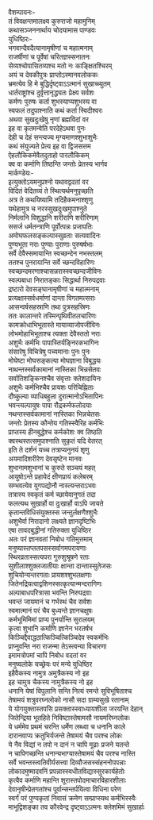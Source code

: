 वैशम्पायनः-  
तं विवक्षन्तमालक्ष्य कुरुराजो महामुनिम्  
कथासञ्जननार्थाय चोदयामास पाण्डवः  
युधिष्ठिरः-  
भगवान्दैवदैत्यानामृषीणां च महात्मनाम्  
राजर्षीणां च पूर्वेषां चरितज्ञस्सनातनः  
सेव्यश्चोपासितव्यश्च मतो नः काङ्क्षितश्चिरम्  
अयं च देवकीपुत्रः प्राप्तोऽस्मानवलोककः  
भ्रमत्येव हि मे बुद्धिर्दृष्ट्वाऽऽत्मानं सुखाच्च्युतम्  
धार्तराष्ट्रांश्च दुर्वृत्तानृद्ध्यतः प्रेक्ष्य सर्वशः  
कर्मणः पुरुषः कर्ता शुभस्याप्यशुभस्य वा  
स्वफलं तदुपाश्नाति कथं कर्ता स्विदीश्वरः  
अथवा सुखदुःखेषु नृणां ब्रह्मविदां वर  
इह वा कृतमन्वेति परदेहेऽथवा पुनः  
देही च देहं सन्त्यज्य मृग्यमाणश्शुभाशुभैः  
कथं संयुज्यते प्रेत्य इह वा द्विजसत्तम  
ऐहलौकिकमेवैतदुताहो पारलौकिकम्  
क्व वा कर्माणि तिष्ठन्ति जन्तोः प्रेतस्य भार्गव  
मार्कण्डेयः-  
इत्युक्तोऽयमनुप्रश्नो यथावद्वदतां वर  
विदितं वेदितव्यं ते स्थित्यर्थमनुपृच्छति  
अत्र ते कथयिष्यामि तदिहैकमनाश्शृणु  
यथेहामुत्र च नरस्सुखदुःखमुपाश्नुते  
निर्मलानि विशुद्धानि शरीराणि शरीरिणाम्  
ससर्ज धर्मतन्त्राणि पूर्वोत्पन्नः प्रजापतिः  
अमोघफलसङ्कल्पास्सुव्रताः सत्यवादिनः  
पुण्यभूता नराः पुण्याः पुराणाः पुरुषर्षभाः  
सर्वे देवैस्समायान्ति स्वच्छन्देन नभस्तलम्  
ततश्च पुनरायान्ति सर्वे च्छन्दविहारिणः  
स्वच्छन्दमरणाश्चासन्नरास्स्वच्छन्दजीविनः  
स्वल्पबाधा निरातङ्काः सिद्धार्था निरुपद्रवाः  
द्रष्टारो देवसङ्घानामृषीणां च महात्मनाम्  
प्रत्यक्षास्सर्वधर्माणां दान्ता विगतमत्सराः  
आसन्वर्षसहस्राणि तथा पुत्रसहस्रिणः  
ततः कालान्तरे तस्मिन्पृथिवीतलचारिणः  
कामक्रोधाभिभूतास्ते मायाव्याजोपजीविनः  
लोभमोहाभिभूताश्च त्यक्ता देवैस्ततो नराः  
अशुभैः कर्मभिः पापास्तिर्यङ्निरकभागिनः  
संसारेषु विचित्रेषु पच्यमानाः पुनः पुनः  
मोघेष्टा मोघसङ्कल्पा मोघज्ञाना विबुद्धयः  
नाथन्तस्सर्वकामानां नास्तिका भिन्नसेतवः  
सर्वातिशङ्किनश्चैव संवृत्ताः क्लेशदायिनः  
अशुभैः कर्मभिश्चैव प्रायशः परिचिह्निताः  
दौष्कुल्या व्याधिबहुला दुरात्मानोऽभितापिनः  
भवन्त्यल्पायुषः पापा रौद्रकर्मफलोदयाः  
नथन्तस्सर्वकामानां नास्तिका भिन्नचेतसः  
जन्तोः प्रेतस्य कौन्तेय गतिस्स्वैरिह कर्मभिः  
प्राप्तस्य हीनबुद्धेश्च कर्मकोशः क्व तिष्ठति  
क्वस्थस्तत्समुपाश्नाति सुकृतं यदि वेतरत्  
इति ते दर्शनं यच्च तत्राप्यनुनयं शृणु  
अयमादिशरीरेण देवसृष्टेन मानवः  
शुभानामशुभानां च कुरुते सञ्चयं महत्  
आयुषोऽन्ते प्रहायेदं क्षीणप्रायं कलेबरम्  
सम्भवत्येव युगपद्योनौ नास्त्यन्तराऽभवः  
तत्रास्य स्वकृतं कर्म च्छायेवानुगतं तदा  
फलत्यथ सुखार्हो वा दुःखार्हो वाऽपि जायते  
कृतान्तविधिसंयुक्तस्स जन्तुर्लक्षणैश्शुभैः  
अशुभैर्वा निरादानो लक्ष्यते ज्ञानदृष्टिभिः  
एषा तावदबुद्धीनां गतिरुक्ता युधिष्ठिर  
अतः परं ज्ञानवतां निबोध गतिमुत्तमाम्  
मनुष्यास्तप्ततपसस्सर्वागमपरायणाः  
स्थिरव्रतास्सत्यपरा गुरुशुश्रूषणे रताः  
सुशीलाश्शुक्लजातीयाः क्षान्ता दान्तास्सुतेजसः  
शुचियोन्यन्तरगताः प्रायशश्शुभलक्षणाः  
जितेनद्रियत्वाद्वशिनस्सत्कृत्यान्मन्दरागिणः  
अल्पाबाधपरित्रासा भवन्ति निरुपद्रवाः  
भवन्तं जायमानं च गर्भस्थं चैव सर्वशः  
स्वमात्मानं परं चैव बुध्यन्ते ज्ञानचक्षुषः  
कर्मभूमिमिमां प्राप्य पुनर्यान्ति सुरालयम्  
कृत्वा शुभानि कर्माणि ज्ञानेन भरतर्षभ  
किञ्चिद्दैवाद्धठात्किञ्चित्किञ्चिदेव स्वकर्मभिः  
प्राप्नुवन्ति नरा राजन्मा तेऽस्त्वन्या विचारणा  
इमामत्रोपमां चापि निबोध वदतां वर  
मनुष्यलोके यच्छ्रेयः परं मन्ये युधिष्ठिर  
इहैवैकस्य नामुत्र अमुत्रैकस्य नो इह  
इह चामुत्र चैकस्य नामुत्रैकस्य नो इह  
धनानि येषां विपुलानि सन्ति नित्यं रमन्ते सुविभूषिताश्च  
तेषामयं शत्रुवरघ्नलोको नासौ सदा ग्राम्यसुखे रतानाम्  
ये योगयुक्तास्तपसि प्रसक्तास्स्वाध्यायशीला जरयन्ति देहान्  
जितेन्द्रिया भूतहिते निविष्टास्तेषामसौ नायमरिघ्नलोकः  
ये धर्ममेव प्रथमं चरन्ति धर्मेण लब्ध्वा च धनानि काले  
दारानवाप्य क्रतुभिर्यजन्ते तेषामयं चैव परश्च लोकः  
ये नैव विद्यां न तपो न दानं न चापि मूढाः प्रजने यतन्ते  
न चापिगच्छन्ति धनान्यभाग्यास्तेषामयं चैव परश्च नास्ति  
सर्वे भवन्तस्त्वतिवीर्यसत्त्वा दिव्यौजसस्संहननोपपन्नाः  
लोकादमुष्मादवनिं प्रपन्नास्स्वधीतविद्यास्सुरकार्यहेतोः  
कृत्वैव कर्माणि महान्ति शूरास्तपोदमाचारविहारशीलाः  
देवानृषीन्प्रेतगतांश्च पूर्वान्सन्तर्पयित्वा विधिना परेण  
स्वर्गं परं पुण्यकृतां निवासं क्रमेण सम्प्राप्स्यथ कर्मभिस्स्वैः  
माभूद्विशङ्का तव कौरवेन्द्र दृष्ट्वाऽऽत्मनः क्लेशमिमं सुखार्हाः  

